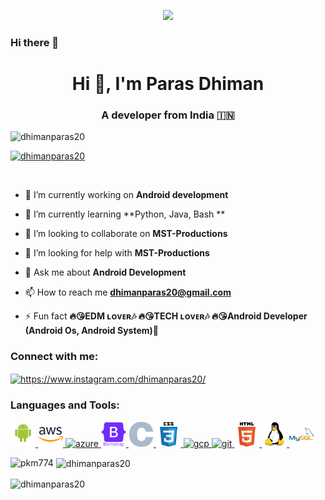 <p align="center">
<img src="https://github.com/dhimanparas20/buildbot/blob/main/mst.jpg" />
  

### Hi there 👋

<!--
**dhimanparas20/dhimanparas20** is a ✨ _special_ ✨ repository because its `README.md` (this file) appears on your GitHub profile.

Here are some ideas to get you started:

- 🔭 I’m currently working on ...
- 🌱 I’m currently learning ...
- 👯 I’m looking to collaborate on ...
- 🤔 I’m with ...
- 💬 Ask me about ...
h me: ...


-->
<h1 align="center">Hi 👋, I'm Paras Dhiman</h1>
<h3 align="center">A developer from India 🇮🇳</h3>

<p align="left"> <img src="https://komarev.com/ghpvc/?username=dhimanparas20&label=Profile%20views&color=0e75b6&style=flat" alt="dhimanparas20" /> </p>

<p align="left"> <a href="https://github.com/ryo-ma/github-profile-trophy"><img src="https://github-profile-trophy.vercel.app/?username=dhimanparas20" alt="dhimanparas20" /></a> </p>

<p align="left"> <a href="https://twitter.com/" target="blank"><img src="https://img.shields.io/twitter/follow/?logo=twitter&style=for-the-badge" alt="" /></a> </p>

- 🔭 I’m currently working on **Android development**

- 🌱 I’m currently learning **Python, Java, Bash **

- 👯 I’m looking to collaborate on **MST-Productions**

- 🤝 I’m looking for help with **MST-Productions**

- 💬 Ask me about **Android Development**

- 📫 How to reach me **dhimanparas20@gmail.com**

- ⚡ Fun fact **🔥😘EDM ʟᴏᴠᴇʀ🎶 🔥😘TECH ʟᴏᴠᴇʀ🎶 🔥😘Android Developer (Android Os, Android System)📱**

<h3 align="left">Connect with me:</h3>
<p align="left">
<a href="https://instagram.com/https://www.instagram.com/dhimanparas20/" target="blank"><img align="center" src="https://cdn.jsdelivr.net/npm/simple-icons@3.0.1/icons/instagram.svg" alt="https://www.instagram.com/dhimanparas20/" height="30" width="40" /></a>
</p>

<h3 align="left">Languages and Tools:</h3>
<p align="left"> <a href="https://developer.android.com" target="_blank"> <img src="https://raw.githubusercontent.com/devicons/devicon/master/icons/android/android-original-wordmark.svg" alt="android" width="40" height="40"/> </a> <a href="https://aws.amazon.com" target="_blank"> <img src="https://raw.githubusercontent.com/devicons/devicon/master/icons/amazonwebservices/amazonwebservices-original-wordmark.svg" alt="aws" width="40" height="40"/> </a> <a href="https://azure.microsoft.com/en-in/" target="_blank"> <img src="https://www.vectorlogo.zone/logos/microsoft_azure/microsoft_azure-icon.svg" alt="azure" width="40" height="40"/> </a> <a href="https://getbootstrap.com" target="_blank"> <img src="https://raw.githubusercontent.com/devicons/devicon/master/icons/bootstrap/bootstrap-plain-wordmark.svg" alt="bootstrap" width="40" height="40"/> </a> <a href="https://www.cprogramming.com/" target="_blank"> <img src="https://raw.githubusercontent.com/devicons/devicon/master/icons/c/c-original.svg" alt="c" width="40" height="40"/> </a> <a href="https://www.w3schools.com/css/" target="_blank"> <img src="https://raw.githubusercontent.com/devicons/devicon/master/icons/css3/css3-original-wordmark.svg" alt="css3" width="40" height="40"/> </a> <a href="https://cloud.google.com" target="_blank"> <img src="https://www.vectorlogo.zone/logos/google_cloud/google_cloud-icon.svg" alt="gcp" width="40" height="40"/> </a> <a href="https://git-scm.com/" target="_blank"> <img src="https://www.vectorlogo.zone/logos/git-scm/git-scm-icon.svg" alt="git" width="40" height="40"/> </a> <a href="https://www.w3.org/html/" target="_blank"> <img src="https://raw.githubusercontent.com/devicons/devicon/master/icons/html5/html5-original-wordmark.svg" alt="html5" width="40" height="40"/> </a> <a href="https://www.linux.org/" target="_blank"> <img src="https://raw.githubusercontent.com/devicons/devicon/master/icons/linux/linux-original.svg" alt="linux" width="40" height="40"/> </a> <a href="https://www.mysql.com/" target="_blank"> <img src="https://raw.githubusercontent.com/devicons/devicon/master/icons/mysql/mysql-original-wordmark.svg" alt="mysql" width="40" height="40"/> </a> </p>

<p><img align="left" src="https://github-readme-stats.vercel.app/api/top-langs?username=pkm774&show_icons=true&locale=en&layout=compact" alt="pkm774" /></p>

<p>&nbsp;<img align="center" src="https://github-readme-stats.vercel.app/api?username=dhimanparas20&show_icons=true&locale=en" alt="dhimanparas20" /></p>

<p><img align="center" src="https://github-readme-streak-stats.herokuapp.com/?user=dhimanparas20&" alt="dhimanparas20" /></p>
